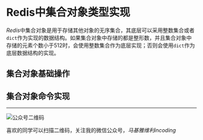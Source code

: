 # Redis中集合对象类型实现
*Redis*中集合对象是用于存储其他对象的无序集合，其底层可以采用整数集合或者`dict`作为实现的数据结构。如果集合对象中存储的都是整形数，并且集合对象中存储的元素个数小于512时，会使用整数集合作为底层实现；否则会使用`dict`作为底层数据结构的实现。

## 集合对象基础操作


## 集合对象命令实现

***
![公众号二维码](https://machiavelli-1301806039.cos.ap-beijing.myqcloud.com/qrcode_for_gh_836beef2355a_344.jpg)

喜欢的同学可以扫描二维码，关注我的微信公众号，*马基雅维利incoding*
